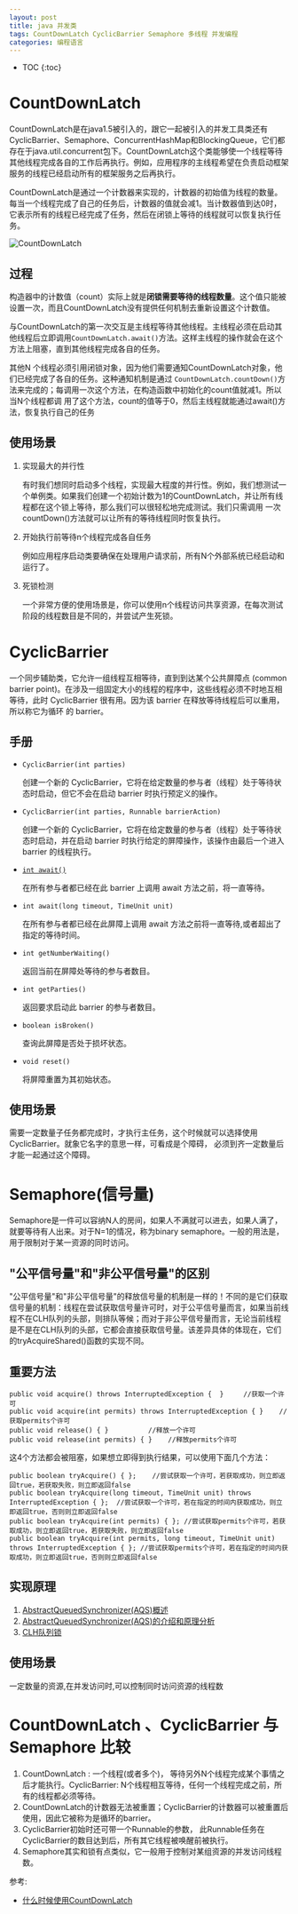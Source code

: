 ```yaml
---
layout: post
title: java 并发类
tags: CountDownLatch CyclicBarrier Semaphore 多线程 并发编程
categories: 编程语言
---
```

* TOC
{:toc}

# CountDownLatch

CountDownLatch是在java1.5被引入的，跟它一起被引入的并发工具类还有CyclicBarrier、Semaphore、ConcurrentHashMap和BlockingQueue，它们都存在于java.util.concurrent包下。CountDownLatch这个类能够使一个线程等待其他线程完成各自的工作后再执行。例如，应用程序的主线程希望在负责启动框架服务的线程已经启动所有的框架服务之后再执行。

CountDownLatch是通过一个计数器来实现的，计数器的初始值为线程的数量。每当一个线程完成了自己的任务后，计数器的值就会减1。当计数器值到达0时，它表示所有的线程已经完成了任务，然后在闭锁上等待的线程就可以恢复执行任务。

![CountDownLatch](http://incdn1.b0.upaiyun.com/2015/04/f65cc83b7b4664916fad5d1398a36005.png)
<!--more-->
## 过程

构造器中的计数值（count）实际上就是**闭锁需要等待的线程数量**。这个值只能被设置一次，而且CountDownLatch没有提供任何机制去重新设置这个计数值。

与CountDownLatch的第一次交互是主线程等待其他线程。主线程必须在启动其他线程后立即调用`CountDownLatch.await()`方法。这样主线程的操作就会在这个方法上阻塞，直到其他线程完成各自的任务。

其他N 个线程必须引用闭锁对象，因为他们需要通知CountDownLatch对象，他们已经完成了各自的任务。这种通知机制是通过 `CountDownLatch.countDown()`方法来完成的；每调用一次这个方法，在构造函数中初始化的count值就减1。所以当N个线程都调 用了这个方法，count的值等于0，然后主线程就能通过await()方法，恢复执行自己的任务

## 使用场景

1. 实现最大的并行性

    有时我们想同时启动多个线程，实现最大程度的并行性。例如，我们想测试一个单例类。如果我们创建一个初始计数为1的CountDownLatch，并让所有线程都在这个锁上等待，那么我们可以很轻松地完成测试。我们只需调用 一次countDown()方法就可以让所有的等待线程同时恢复执行。
2. 开始执行前等待n个线程完成各自任务

    例如应用程序启动类要确保在处理用户请求前，所有N个外部系统已经启动和运行了。
3. 死锁检测

    一个非常方便的使用场景是，你可以使用n个线程访问共享资源，在每次测试阶段的线程数目是不同的，并尝试产生死锁。

# CyclicBarrier
一个同步辅助类，它允许一组线程互相等待，直到到达某个公共屏障点 (common barrier point)。在涉及一组固定大小的线程的程序中，这些线程必须不时地互相等待，此时 CyclicBarrier 很有用。因为该 barrier 在释放等待线程后可以重用，所以称它为循环 的 barrier。

## 手册

* `CyclicBarrier(int parties)`

    创建一个新的 CyclicBarrier，它将在给定数量的参与者（线程）处于等待状态时启动，但它不会在启动 barrier 时执行预定义的操作。
* `CyclicBarrier(int parties, Runnable barrierAction)`

    创建一个新的 CyclicBarrier，它将在给定数量的参与者（线程）处于等待状态时启动，并在启动 barrier 时执行给定的屏障操作，该操作由最后一个进入 barrier 的线程执行。
* [`int await()`](http://www.itzhai.com/the-introduction-and-use-of-cyclicbarrier.html)

    在所有参与者都已经在此 barrier 上调用 await 方法之前，将一直等待。

* `int await(long timeout, TimeUnit unit)`

    在所有参与者都已经在此屏障上调用 await 方法之前将一直等待,或者超出了指定的等待时间。

* `int getNumberWaiting()`

    返回当前在屏障处等待的参与者数目。
* `int getParties()`

    返回要求启动此 barrier 的参与者数目。

* `boolean isBroken()`

    查询此屏障是否处于损坏状态。
* `void reset()`

    将屏障重置为其初始状态。

## 使用场景

需要一定数量子任务都完成时，才执行主任务，这个时候就可以选择使用CyclicBarrier。就象它名字的意思一样，可看成是个障碍， 必须到齐一定数量后才能一起通过这个障碍。


# Semaphore(信号量)
Semaphore是一件可以容纳N人的房间，如果人不满就可以进去，如果人满了，就要等待有人出来。对于N=1的情况，称为binary semaphore。一般的用法是，用于限制对于某一资源的同时访问。

## "公平信号量"和"非公平信号量"的区别

"公平信号量"和"非公平信号量"的释放信号量的机制是一样的！不同的是它们获取信号量的机制：线程在尝试获取信号量许可时，对于公平信号量而言，如果当前线程不在CLH队列的头部，则排队等候；而对于非公平信号量而言，无论当前线程是不是在CLH队列的头部，它都会直接获取信号量。该差异具体的体现在，它们的tryAcquireShared()函数的实现不同。

## 重要方法

```
public void acquire() throws InterruptedException {  }     //获取一个许可
public void acquire(int permits) throws InterruptedException { }    //获取permits个许可
public void release() { }          //释放一个许可
public void release(int permits) { }    //释放permits个许可
```

这4个方法都会被阻塞，如果想立即得到执行结果，可以使用下面几个方法：

```
public boolean tryAcquire() { };    //尝试获取一个许可，若获取成功，则立即返回true，若获取失败，则立即返回false
public boolean tryAcquire(long timeout, TimeUnit unit) throws InterruptedException { };  //尝试获取一个许可，若在指定的时间内获取成功，则立即返回true，否则则立即返回false
public boolean tryAcquire(int permits) { }; //尝试获取permits个许可，若获取成功，则立即返回true，若获取失败，则立即返回false
public boolean tryAcquire(int permits, long timeout, TimeUnit unit) throws InterruptedException { }; //尝试获取permits个许可，若在指定的时间内获取成功，则立即返回true，否则则立即返回false
```

## 实现原理

1. [AbstractQueuedSynchronizer(AQS)概述](http://blog.csdn.net/lemon89/article/details/50994091)
2. [AbstractQueuedSynchronizer(AQS)的介绍和原理分析](http://ifeve.com/introduce-abstractqueuedsynchronizer/#more-8074)
2. [CLH队列锁](https://www.cnblogs.com/daxin/p/3365324.html)

## 使用场景
一定数量的资源,在并发访问时,可以控制同时访问资源的线程数


# CountDownLatch 、CyclicBarrier 与 Semaphore 比较

1. CountDownLatch : 一个线程(或者多个)， 等待另外N个线程完成某个事情之后才能执行。CyclicBarrier: N个线程相互等待，任何一个线程完成之前，所有的线程都必须等待。
2. CountDownLatch的计数器无法被重置；CyclicBarrier的计数器可以被重置后使用，因此它被称为是循环的barrier。
3. CyclicBarrier初始时还可带一个Runnable的参数， 此Runnable任务在CyclicBarrier的数目达到后，所有其它线程被唤醒前被执行。
4. Semaphore其实和锁有点类似，它一般用于控制对某组资源的并发访问线程数。

参考:
- [什么时候使用CountDownLatch](http://www.importnew.com/15731.html)
